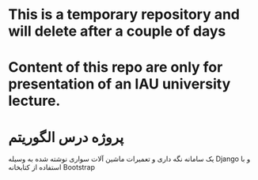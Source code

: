 # This is a temporary repository and will delete after a couple of days
# Content of this repo are only for presentation of an IAU university lecture.

# پروژه درس الگوریتم

یک سامانه نگه داری و تعمیرات ماشین آلات سواری نوشته شده به وسیله Django و با استفاده از کتابخانه Bootstrap